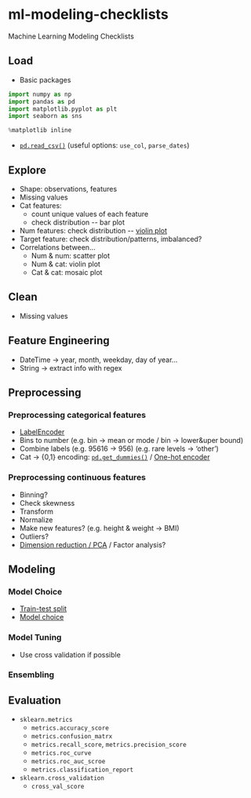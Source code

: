 # ml-modeling-checklists
Machine Learning Modeling Checklists

## Load
- Basic packages
```python
import numpy as np
import pandas as pd
import matplotlib.pyplot as plt
import seaborn as sns

%matplotlib inline
```

- [`pd.read_csv()`](https://pandas.pydata.org/pandas-docs/stable/generated/pandas.read_csv.html)
(useful options: `use_col`, `parse_dates`)

## Explore
- Shape: observations, features  
- Missing values  
- Cat features: 
    - count unique values of each feature
    - check distribution -- bar plot  
- Num features: check distribution -- 
    [violin plot](https://seaborn.pydata.org/generated/seaborn.violinplot.html)  
- Target feature: check distribution/patterns, imbalanced?
- Correlations between...
    - Num & num: scatter plot
    - Num & cat: violin plot
    - Cat & cat: mosaic plot

## Clean
- Missing values


## Feature Engineering
- DateTime → year, month, weekday, day of year...
- String → extract info with regex


## Preprocessing
### Preprocessing categorical features
- [LabelEncoder](http://scikit-learn.org/stable/modules/generated/sklearn.preprocessing.LabelEncoder.html)
- Bins to number (e.g. bin → mean or mode / bin → lower&uper bound)
- Combine labels (e.g. 95616 → 956) (e.g. rare levels → ‘other’)
- Cat → {0,1} encoding: [`pd.get_dummies()`](https://pandas.pydata.org/pandas-docs/stable/generated/pandas.get_dummies.html)
  / [One-hot encoder](http://scikit-learn.org/stable/modules/generated/sklearn.preprocessing.OneHotEncoder.html)

### Preprocessing continuous features
- Binning?
- Check skewness
- Transform
- Normalize
- Make new features? (e.g. height & weight → BMI)
- Outliers?
- [Dimension reduction / PCA](Dimension%20Reduction.md) / Factor analysis?


## Modeling
### Model Choice
- [Train-test split](http://scikit-learn.org/stable/modules/generated/sklearn.model_selection.train_test_split.html)
- [Model choice](http://scikit-learn.org/stable/tutorial/machine_learning_map/index.html)

### Model Tuning
- Use cross validation if possible

### Ensembling

## Evaluation
- `sklearn.metrics`  
    - `metrics.accuracy_score`  
    - `metrics.confusion_matrx`  
    - `metrics.recall_score`, `metrics.precision_score`  
    - `metrics.roc_curve`
    - `metrics.roc_auc_scroe`  
    - `metrics.classification_report`
- `sklearn.cross_validation`  
    - `cross_val_score`

